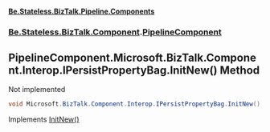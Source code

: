 #### [Be.Stateless.BizTalk.Pipeline.Components](README.md 'README')
### [Be.Stateless.BizTalk.Component](Be.Stateless.BizTalk.Component.md 'Be.Stateless.BizTalk.Component').[PipelineComponent](PipelineComponent.md 'Be.Stateless.BizTalk.Component.PipelineComponent')

## PipelineComponent.Microsoft.BizTalk.Component.Interop.IPersistPropertyBag.InitNew() Method

Not implemented

```csharp
void Microsoft.BizTalk.Component.Interop.IPersistPropertyBag.InitNew();
```

Implements [InitNew()](https://docs.microsoft.com/en-us/dotnet/api/Microsoft.BizTalk.Component.Interop.IPersistPropertyBag.InitNew 'Microsoft.BizTalk.Component.Interop.IPersistPropertyBag.InitNew')